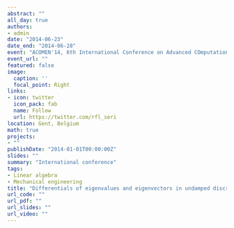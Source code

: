 ```yaml
---
abstract: ""
all_day: true
authors:
- admin
date: "2014-06-23"
date_end: "2014-06-28"
event: "ACOMEN'14, 6th International Conference on Advanced COmputational Methods in ENgineering"
event_url: ""
featured: false
image:
  caption: ''
  focal_point: Right
links:
- icon: twitter
  icon_pack: fab
  name: Follow
  url: https://twitter.com/rfl_seri
location: Gent, Belgium
math: true
projects:
- ""
publishDate: "2014-01-01T00:00:00Z"
slides: ""
summary: "International conference"
tags:
- Linear algebra
- Mechanical engineering
title: "Differentials of eigenvalues and eigenvectors in undamped discrete systems"
url_code: ""
url_pdf: ""
url_slides: ""
url_video: ""
---
```

